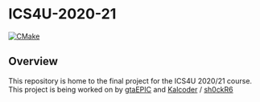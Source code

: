 # ICS4U-2020-21
[![CMake](https://github.com/Kalcoder/ICS4U-2020-21/actions/workflows/cmake.yml/badge.svg)](https://github.com/Kalcoder/ICS4U-2020-21/actions/workflows/cmake.yml)

## Overview
This repository is home to the final project for the ICS4U 2020/21 course. This project is being worked on by [gtaEPIC](https://github.com/gtaEPIC) and [Kalcoder](https://github.com/Kalcoder) / [sh0ckR6](https://github.com/sh0ckR6)
